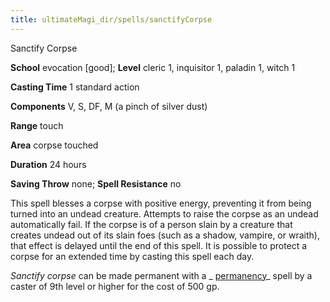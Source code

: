 ```yaml
---
title: ultimateMagi_dir/spells/sanctifyCorpse
---
```

Sanctify Corpse

**School** evocation [good]; **Level** cleric 1, inquisitor 1, paladin 1, witch 1

**Casting Time** 1 standard action

**Components** V, S, DF, M (a pinch of silver dust)

**Range** touch

**Area** corpse touched

**Duration** 24 hours

**Saving Throw** none; **Spell Resistance** no

This spell blesses a corpse with positive energy, preventing it from being turned into an undead creature. Attempts to raise the corpse as an undead automatically fail. If the corpse is of a person slain by a creature that creates undead out of its slain foes (such as a shadow, vampire, or wraith), that effect is delayed until the end of this spell. It is possible to protect a corpse for an extended time by casting this spell each day.

_Sanctify corpse_ can be made permanent with a _ [permanency](spell_dir/permanency#_permanency)_ spell by a caster of 9th level or higher for the cost of 500 gp.


